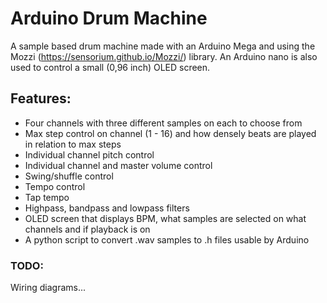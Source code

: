 # Arduino Drum Machine

A sample based drum machine made with an Arduino Mega and using the Mozzi (https://sensorium.github.io/Mozzi/) library.
An Arduino nano is also used to control a small (0,96 inch) OLED screen.

## Features:

- Four channels with three different samples on each to choose from
- Max step control on channel (1 - 16) and how densely beats are played in relation to max steps
- Individual channel pitch control
- Individual channel and master volume control
- Swing/shuffle control
- Tempo control
- Tap tempo
- Highpass, bandpass and lowpass filters
- OLED screen that displays BPM, what samples are selected on what channels and if playback is on
- A python script to convert .wav samples to .h files usable by Arduino

### TODO:

Wiring diagrams...

